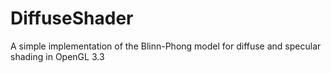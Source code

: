 # DiffuseShader
A simple implementation of the Blinn-Phong model for diffuse and specular shading in OpenGL 3.3
